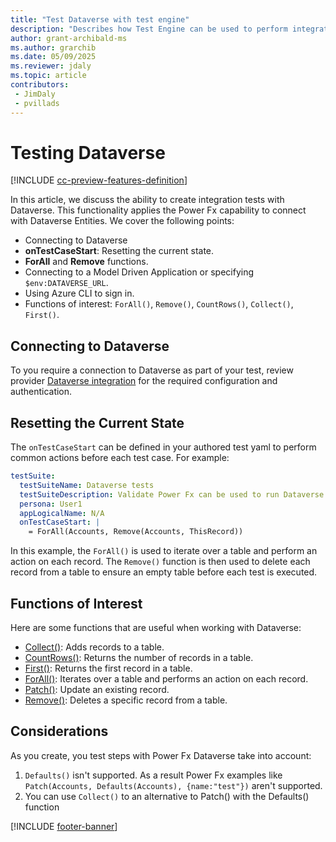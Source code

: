 ```yaml
---
title: "Test Dataverse with test engine"
description: "Describes how Test Engine can be used to perform integration testing of Dataverse"
author: grant-archibald-ms
ms.author: grarchib
ms.date: 05/09/2025
ms.reviewer: jdaly
ms.topic: article
contributors:
 - JimDaly
 - pvillads
---
```


# Testing Dataverse

[!INCLUDE [cc-preview-features-definition](../includes/cc-preview-features-definition.md)]

In this article, we discuss the ability to create integration tests with Dataverse. This functionality applies the Power Fx capability to connect with Dataverse Entities. We cover the following points:

- Connecting to Dataverse
- **onTestCaseStart**: Resetting the current state.
- **ForAll** and **Remove** functions.
- Connecting to a Model Driven Application or specifying `$env:DATAVERSE_URL`.
- Using Azure CLI to sign in.
- Functions of interest: `ForAll()`, `Remove()`, `CountRows()`, `Collect()`, `First()`.

## Connecting to Dataverse

To you require a connection to Dataverse as part of your test, review provider [Dataverse integration](./providers.md#provider-dataverse-integration) for the required configuration and authentication.

## Resetting the Current State

The `onTestCaseStart` can be defined in your authored test yaml to perform common actions before each test case. For example:

```yaml
testSuite:
  testSuiteName: Dataverse tests
  testSuiteDescription: Validate Power Fx can be used to run Dataverse integration tests
  persona: User1
  appLogicalName: N/A
  onTestCaseStart: |
    = ForAll(Accounts, Remove(Accounts, ThisRecord))
```

In this example, the `ForAll()` is used to iterate over a table and perform an action on each record. The `Remove()` function is then used to delete each record from a table to ensure an empty table before each test is executed.

## Functions of Interest

Here are some functions that are useful when working with Dataverse:

- [Collect()](../power-fx/reference/function-clear-collect-clearcollect.md#collect): Adds records to a table.
- [CountRows()](../power-fx/reference/function-table-counts.md): Returns the number of records in a table.
- [First()](../power-fx/reference/function-first-last.md): Returns the first record in a table.
- [ForAll()](../power-fx/reference/function-forall.md): Iterates over a table and performs an action on each record.
- [Patch()](../power-fx/reference/function-patch.md): Update an existing record.
- [Remove()](../power-fx/reference/function-remove-removeif.md): Deletes a specific record from a table.

## Considerations

As you create, you test steps with Power Fx Dataverse take into account: 

1. `Defaults()` isn't supported. As a result Power Fx examples like `Patch(Accounts, Defaults(Accounts), {name:"test"})` aren't supported. 
1. You can use `Collect()` to an alternative to Patch() with the Defaults() function

[!INCLUDE [footer-banner](../includes/footer-banner.md)]
